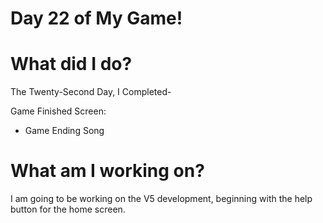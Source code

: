 # Day 22 of My Game!

# What did I do?

The Twenty-Second Day, I Completed-

Game Finished Screen:

* Game Ending Song

# What am I working on? 

I am going to be working on the V5 development, beginning with the help button for the home screen.
